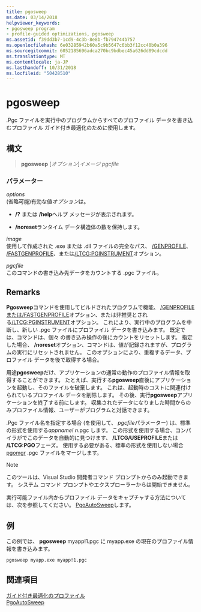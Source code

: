 ```yaml
---
title: pgosweep
ms.date: 03/14/2018
helpviewer_keywords:
- pgosweep program
- profile-guided optimizations, pgosweep
ms.assetid: f39dd3b7-1cd9-4c3b-8e8b-fb794744b757
ms.openlocfilehash: 6e03285942b60a5c9b5647c6bb3f12cc40b0a396
ms.sourcegitcommit: 6052185696adca270bc9bdbec45a626dd89cdcdd
ms.translationtype: MT
ms.contentlocale: ja-JP
ms.lasthandoff: 10/31/2018
ms.locfileid: "50428510"
---
```

# <a name="pgosweep"></a>pgosweep

.Pgc ファイルを実行中のプログラムからすべてのプロファイル データを書き込むプロファイル ガイド付き最適化のために使用します。

## <a name="syntax"></a>構文

> **pgosweep** [*オプション*]*イメージ* *pgcfile*

### <a name="parameters"></a>パラメーター

*options*<br/>
(省略可能)有効な値*オプション*は。

- **/?** または **/help**ヘルプ メッセージが表示されます。

- **/noreset**ランタイム データ構造体の数を保持します。

*image*<br/>
使用して作成された .exe または .dll ファイルの完全なパス、 [/GENPROFILE](genprofile-fastgenprofile-generate-profiling-instrumented-build.md)、 [/FASTGENPROFILE](genprofile-fastgenprofile-generate-profiling-instrumented-build.md)、または[/LTCG:PGINSTRUMENT](ltcg-link-time-code-generation.md)オプション。

*pgcfile*<br/>
このコマンドの書き込み先データをカウントする .pgc ファイル。

## <a name="remarks"></a>Remarks

**Pgosweep**コマンドを使用してビルドされたプログラムで機能、 [/GENPROFILE または/FASTGENPROFILE](genprofile-fastgenprofile-generate-profiling-instrumented-build.md)オプション、または非推奨とされる[/LTCG:PGINSTRUMENT](ltcg-link-time-code-generation.md)オプション。 これにより、実行中のプログラムを中断し、新しい .pgc ファイルにプロファイル データを書き込みます。 既定では、コマンドは、個々 の書き込み操作の後にカウントをリセットします。 指定した場合、 **/noreset**オプション、コマンドは、値が記録されますが、プログラムの実行にリセットされません。 このオプションにより、重複するデータ、プロファイル データを後で取得する場合。

用途**pgosweep**だけ、アプリケーションの通常の動作のプロファイル情報を取得することができます。 たとえば、実行する**pgosweep**直後にアプリケーションを起動し、そのファイルを破棄します。 これは、起動時のコストに関連付けられているプロファイル データを削除します。 その後、実行**pgosweep**アプリケーションを終了する前にします。 収集されたデータになりました時間からのみプロファイル情報、ユーザーがプログラムと対話できます。

.Pgc ファイル名を指定する場合 (を使用して、 *pgcfile*パラメーター) は、標準の形式を使用する*appname! n*.pgc します。 この形式を使用する場合、コンパイラがでこのデータを自動的に見つけます、 **/LTCG/USEPROFILE**または **/LTCG:PGO**フェーズ。 使用する必要がある、標準の形式を使用しない場合[pgomgr](pgomgr.md) .pgc ファイルをマージします。

> [!NOTE]
> このツールは、Visual Studio 開発者コマンド プロンプトからのみ起動できます。 システム コマンド プロンプトやエクスプローラーからは開始できません。

実行可能ファイル内からプロファイル データをキャプチャする方法については、次を参照してください。 [PgoAutoSweep](pgoautosweep.md)します。

## <a name="example"></a>例

この例では、 **pgosweep** myapp!1.pgc に myapp.exe の現在のプロファイル情報を書き込みます。

`pgosweep myapp.exe myapp!1.pgc`

## <a name="see-also"></a>関連項目

[ガイド付き最適化のプロファイル](profile-guided-optimizations.md)<br/>
[PgoAutoSweep](pgoautosweep.md)<br/>
